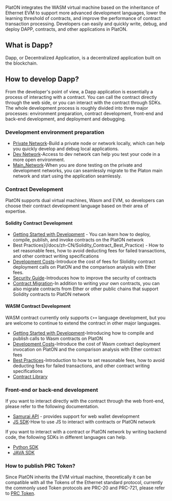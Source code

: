 
PlatON integrates the WASM virtual machine based on the inheritance of Ethernet EVM to support more advanced development languages, lower the learning threshold of contracts, and improve the performance of contract transaction processing. Developers can easily and quickly write, debug, and deploy DAPP, contracts, and other applications in PlatON.

## What is Dapp?

Dapp, or Decentralized Application, is a decentralized application built on the blockchain.

## How to develop Dapp?

From the developer's point of view, a Dapp application is essentially a process of interacting with a contract. You can call the contract directly through the web side, or you can interact with the contract through SDKs. The whole development process is roughly divided into three major processes: environment preparation, contract development, front-end and back-end development, and deployment and debugging.

### Development environment preparation

- [Private Network](/docs/zh-CN/Build_Private_Chain)-Build a private node or network locally, which can help you quickly develop and debug local applications.
- [Dev Network](/docs/zh-CN/Join_Dev_Network)-Access to dev network can help you test your code in a more open environment.
- [Main_Network](#)-When you are done testing on the private and development networks, you can seamlessly migrate to the Platon main network and start using the application seamlessly.

### Contract Development

PlatON supports dual virtual machines, Wasm and EVM, so developers can choose their contract development language based on their area of expertise.

#### Solidity Contract Development

- [Getting Started with Development](/docs/zh-CN/Solidity_Dev_Manual) - You can learn how to deploy, compile, publish, and invoke contracts on the PlatON network
- Best Practices](/docs/zh-CN/Solidity_Contract_Best_Practice) - How to set reasonable fees, how to avoid deducting fees for failed transactions, and other contract writing specifications
- [Development Costs](docs/zh-CN/Solidity_Contract_Dev_Costs)-Introduce the cost of fees for Slolidity contract deployment calls on PlatON and the comparison analysis with Ether fees.
- [Security Guide](/docs/zh-CN/Solidity_Contract_Security_Dev_Guide)-Introduces how to improve the security of contracts
- [Contract Migration](/docs/zh-CN/Solidity_Contract_Migrate)-In addition to writing your own contracts, you can also migrate contracts from Ether or other public chains that support Solidity contracts to PlatON network

#### WASM Contract Development
WASM contract currently only supports `C++` language development, but you are welcome to continue to extend the contract in other major languages.

- [Getting Started with Development](/docs/zh-CN/Solidity_Dev_Manual)-Introducing how to compile and publish calls to Wasm contracts on PlatON 
- [Development Costs](/docs/zh-CN/Solidity_Contract_Dev_Costs)-Introduce the cost of Wasm contract deployment invocation on PlatON and the comparison analysis with Ether contract fees
- [Best Practices](/docs/zh-CN/Solidity_Contract_Best_Practice)-Introduction to how to set reasonable fees, how to avoid deducting fees for failed transactions, and other contract writing specifications
- [Contract Library](/docs/zh-CN/Wasm_Contract_API)


### Front-end or back-end development

If you want to interact directly with the contract through the web front-end, please refer to the following documentation.
- [Samurai API](/docs/zh-CN/Samurai_API) - provides support for web wallet development
- [JS SDK](/docs/zh-CN/JS_SDK)-How to use JS to interact with contracts or PlatON network

If you want to interact with a contract or PlatON network by writing backend code, the following SDKs in different languages can help.
- [Python SDK](/docs/zh-CN/Python_SDK)
- [JAVA SDK](/docs/zh-CN/Java_SDK)


### How to publish PRC Token?

Since PlatON inherits the EVM virtual machine, theoretically it can be compatible with all the Tokens of the Ethernet standard protocol, currently the commonly used Token protocols are PRC-20 and PRC-721, please refer to [PRC Token](/docs/en/PRC_Token).

